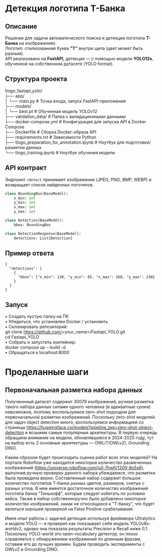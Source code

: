 # Детекция логотипа Т-Банка

## Описание
Решение для задачи автоматического поиска и детекции логотипа **Т-Банка** на изображениях.  
Логотип: стилизованная буква **"Т"** внутри щита (цвет может быть разным).  
API реализовано на **FastAPI**, детекция — с помощью модели **YOLO12s**, обученной на собственном датасете (YOLO format).

## Структура проекта
tlogo_fastapi_yolo/  
├── app/  
│ └── main.py                              # Точка входа, запуск FastAPI-приложения  
├── models/  
│ └── best.pt                              # Обученная модель YOLOv12  
├── validation_data/                       # Папка с валидационными данными  
├── docker-compose.yml                     # Конфигурация для запуска API в Docker Compose  
├── Dockerfile                             # Сборка Docker-образа API  
├── requirements.txt                       # Зависимости Python  
├── tlogo_preparation_for_annotation.ipynb # Ноутбук для подготовки/разметки данных  
└── tlogo_training.ipynb                   # Ноутбук обучения модели  
## API контракт
Эндпоинт `/detect` принимает изображение (JPEG, PNG, BMP, WEBP) и возвращает список найденных логотипов.

```python
class BoundingBox(BaseModel):
    x_min: int
    y_min: int
    x_max: int
    y_max: int

class Detection(BaseModel):
    bbox: BoundingBox

class DetectionResponse(BaseModel):
    detections: List[Detection]
```
## Пример ответа
```
{
  "detections": [
    {
      "bbox": {"x_min": 120, "y_min": 85, "x_max": 260, "y_max": 230}
    }
  ]
}
```
## Запуск
•	Создать пустую папку на ПК  
•	Убедиться, что установлен Docker / установить  
•   Склонировать репозиторий:  
    git clone https://github.com/<your_name>/Fastapi_YOLO.git  
    cd Fastapi_YOLO  
•   Собрать и запустить контейнер:  
    docker compose up --build -d  
•	Обращаться к localhost:8000  



# Проделанные шаги

## Первоначальная разметка набора данных
Полученнный датасет содержит 30079 изображений, ручная разметка такого набора данных силами одного человека (в адекватные сроки) невозможна, поэтому воспользуемся zero-shot подходом для первоначальной разметки изображений. Поскольку zero-shot моделей для задач object detection много, воспользуемся информацией со страницы https://huggingface.co/models?pipeline_tag=zero-shot-object-detection и возьмем самые популярные архитектуры. В первую очередь обращаем внимание на модели, обновлявшиеся в 2024-2025 году, тут на выбор есть 2 основные архитектуры — OWLiT(OWLv2), Grounding DINO.

Каким образом будет происходить оценка работ всех этих моделей? На портале Roboflow уже находится некоторое количество размеченных изображений (https://universe.roboflow.com/jull-7hwfj/1200-8o5s6), выполнив ручную проверку данного набора убеждаемся, что разметка была проведена верно. Составленный набор содержит большое количество логотипов Т-банка разных цветов, размеров, снятых с разных углов. В нем имеется достаточное количество изображений логотипа банка "Тинькофф", которые следует избегать по условию кейса. Также в набор собственноручно было добавлено некоторое количество изображений, никак не относящихся к "Т-банку", что будет являться хорошей проверкой на False Positive срабатывания.

Имея опыт работы с задачей детекции используя фреймворк Ultralytics и модели YOLO — я проверил как показывает себя модель YOLOv8x-worldv2, однако она показала результаты Precision и Recall ниже 0.1. Поскольку YOLO-world это open-vocabulary детектор, он плохо справляется с обнаружением изображений по длинным фразам, оставим его до лучших времен. Будем проводить эксперименты с OWLv2 и Grounding DINO.


